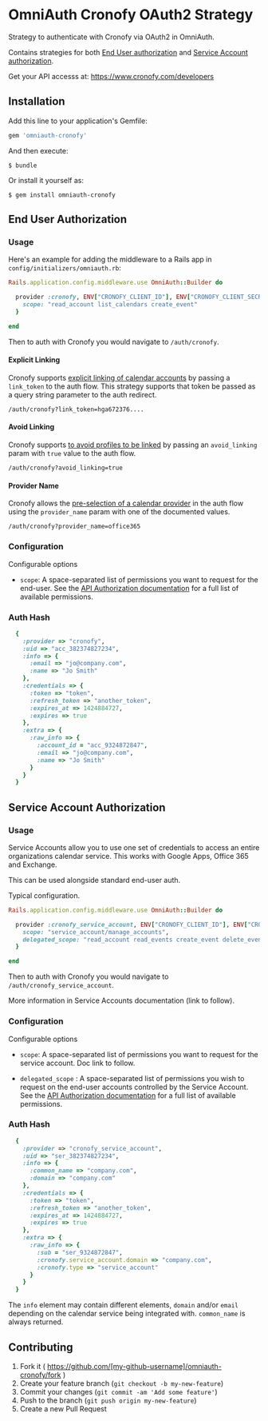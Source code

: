 # OmniAuth Cronofy OAuth2 Strategy

Strategy to authenticate with Cronofy via OAuth2 in OmniAuth.

Contains strategies for both [End User authorization](#end-user-authorization)
and [Service Account authorization](#service-account-authorization).

Get your API accesss at: https://www.cronofy.com/developers

## Installation

Add this line to your application's Gemfile:

```ruby
gem 'omniauth-cronofy'
```

And then execute:

    $ bundle

Or install it yourself as:

    $ gem install omniauth-cronofy

## End User Authorization

### Usage

Here's an example for adding the middleware to a Rails app in `config/initializers/omniauth.rb`:

```ruby
Rails.application.config.middleware.use OmniAuth::Builder do

  provider :cronofy, ENV["CRONOFY_CLIENT_ID"], ENV["CRONOFY_CLIENT_SECRET"], {
    scope: "read_account list_calendars create_event"
  }

end
```

Then to auth with Cronofy you would navigate to `/auth/cronofy`.

#### Explicit Linking

Cronofy supports [explicit linking of calendar accounts](https://docs.cronofy.com/developers/api-alpha/explicit-linking/) by passing a `link_token` to the auth flow. This strategy supports that token be passed as a query string parameter to the auth redirect.

```
/auth/cronofy?link_token=hga672376....
```
#### Avoid Linking

Cronofy supports [to avoid profiles to be linked](https://docs.cronofy.com/developers/api/authorization/request-authorization/#avoid_linking) by passing an `avoid_linking` param with `true` value to the auth flow.

```
/auth/cronofy?avoid_linking=true
```

#### Provider Name

Cronofy allows the [pre-selection of a calendar provider](https://docs.cronofy.com/developers/api/authorization/request-authorization/#provider_name) in the auth flow using the `provider_name` param with one of the documented values.

```
/auth/cronofy?provider_name=office365
```

### Configuration

Configurable options

* `scope`: A space-separated list of permissions you want to request for the end-user. See the [API Authorization documentation](http://www.cronofy.com/developers/api#authorization) for a full list of available permissions.


### Auth Hash

```ruby
  {
    :provider => "cronofy",
    :uid => "acc_382374827234",
    :info => {
      :email => "jo@company.com",
      :name => "Jo Smith"
    },
    :credentials => {
      :token => "token",
      :refresh_token => "another_token",
      :expires_at => 1424884727,
      :expires => true
    },
    :extra => {
      :raw_info => {
        :account_id = "acc_9324872847",
        :email => "jo@company.com",
        :name => "Jo Smith"
      }
    }
  }
```


## Service Account Authorization

### Usage

Service Accounts allow you to use one set of credentials to access an entire organizations calendar service. This works with Google Apps, Office 365 and Exchange.

This can be used alongside standard end-user auth.

Typical configuration.

```ruby
Rails.application.config.middleware.use OmniAuth::Builder do

  provider :cronofy_service_account, ENV["CRONOFY_CLIENT_ID"], ENV["CRONOFY_CLIENT_SECRET"], {
    scope: "service_account/manage_accounts",
    delegated_scope: "read_account read_events create_event delete_event"
  }

end
```

Then to auth with Cronofy you would navigate to `/auth/cronofy_service_account`.

More information in Service Accounts documentation (link to follow).

### Configuration

Configurable options

* `scope`: A space-separated list of permissions you want to request for the service account. Doc link to follow.

* `delegated_scope` : A space-separated list of permissions you wish to request on the end-user accounts controlled by the Service Account. See the [API Authorization documentation](http://www.cronofy.com/developers/api#authorization) for a full list of available permissions.

### Auth Hash

```ruby
  {
    :provider => "cronofy_service_account",
    :uid => "ser_382374827234",
    :info => {
      :common_name => "company.com",
      :domain => "company.com"
    },
    :credentials => {
      :token => "token",
      :refresh_token => "another_token",
      :expires_at => 1424884727,
      :expires => true
    },
    :extra => {
      :raw_info => {
        :sub = "ser_9324872847",
        :cronofy.service_account.domain => "company.com",
        :cronofy.type => "service_account"
      }
    }
  }
```

The `info` element may contain different elements, `domain` and/or `email` depending on the calendar service being integrated with. `common_name` is always returned.

## Contributing

1. Fork it ( https://github.com/[my-github-username]/omniauth-cronofy/fork )
2. Create your feature branch (`git checkout -b my-new-feature`)
3. Commit your changes (`git commit -am 'Add some feature'`)
4. Push to the branch (`git push origin my-new-feature`)
5. Create a new Pull Request
